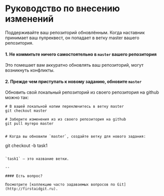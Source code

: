 # Руководство по внесению изменений

Поддерживайте ваш репозиторий обновлённым. Когда наставник принимает ваш пулреквест, он попадает в ветку master вашего репозитория.

#### 1. Не коммитьте ничего самостоятельно в `master` вашего репозитория

Это помешает вам аккуратно обновлять ваш репозиторий, могут возникнуть конфликты.

#### 2. Прежде чем приступать к новому заданию, обновите `master`

Обновить свой локальный репозиторий из своего репозитория на github можно так:

```
# В вашей локальной копии переключитесь в ветку master
git checkout master

# Заберите изменения из из своего репозитория на github
git pull myrepo master


# Когда вы обновили `master`, создайте ветку для нового задания:

```
git checkout -b task1
```

`task1` — это название ветки.

--

#### Есть вопрос?

Посмотрите [коллекцию часто задаваемых вопросов по Git](http://firstaidgit.ru).
